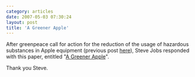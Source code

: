 ```yaml
---
category: articles
date: 2007-05-03 07:30:24
layout: post
title: 'A Greener Apple'
---
```


<p>After greenpeace call for action for the reduction of the usage of hazardous substances in Apple equipment (previous post <a href="//joaobordalo.com/articles/2006/10/11/i-love-my-mac-i-just-wish-it-came-in-green">here</a>), Steve Jobs responded with this paper, entitled "<a href="http://www.apple.com/hotnews/agreenerapple/">A Greener Apple</a>".</p>

<p>Thank you Steve.</p>
